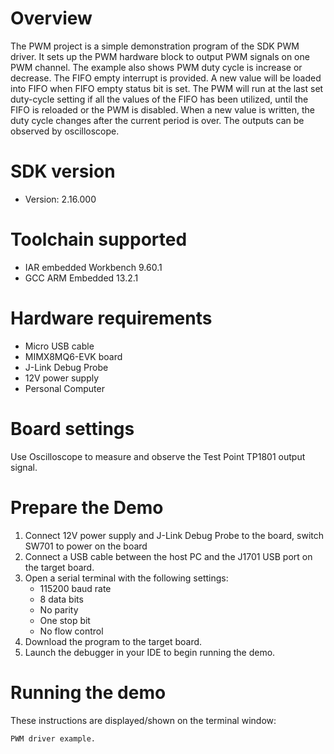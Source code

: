 Overview
========
The PWM project is a simple demonstration program of the SDK PWM driver. It sets up the PWM hardware
block to output PWM signals on one PWM channel. The example also shows PWM duty cycle is increase or decrease.
The FIFO empty interrupt is provided. A new value will be loaded into FIFO when FIFO empty status bit is set. 
The PWM will run at the last set duty-cycle setting if all the values of the FIFO has been utilized, 
until the FIFO is reloaded or the PWM is disabled. When a new value is written, the duty cycle changes after the current period is over.
The outputs can be observed by oscilloscope.

SDK version
===========
- Version: 2.16.000

Toolchain supported
===================
- IAR embedded Workbench  9.60.1
- GCC ARM Embedded  13.2.1

Hardware requirements
=====================
- Micro USB cable
- MIMX8MQ6-EVK  board
- J-Link Debug Probe
- 12V power supply
- Personal Computer

Board settings
==============
Use Oscilloscope to measure and observe the Test Point TP1801  output signal.



Prepare the Demo
================
1.  Connect 12V power supply and J-Link Debug Probe to the board, switch SW701 to power on the board
2.  Connect a USB cable between the host PC and the J1701 USB port on the target board.
3.  Open a serial terminal with the following settings:
    - 115200 baud rate
    - 8 data bits
    - No parity
    - One stop bit
    - No flow control
4.  Download the program to the target board.
5.  Launch the debugger in your IDE to begin running the demo.


Running the demo
================
These instructions are displayed/shown on the terminal window:
~~~~~~~~~~~~~~~~~~~~~~~
PWM driver example.
~~~~~~~~~~~~~~~~~~~~~~~


